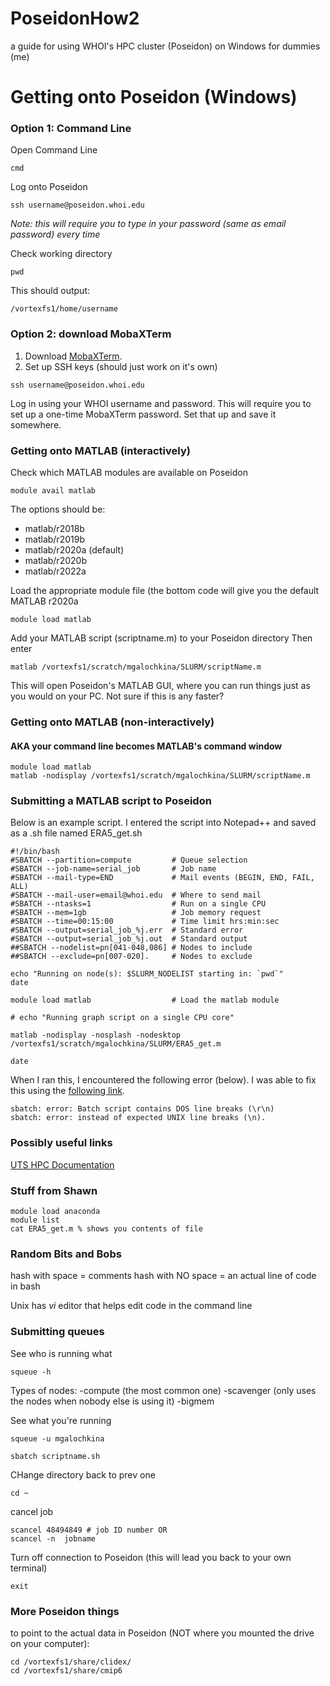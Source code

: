 # PoseidonHow2
a guide for using WHOI's HPC cluster (Poseidon) on Windows for dummies (me) 

# Getting onto Poseidon (Windows)
### Option 1: Command Line
Open Command Line
```
cmd
```
Log onto Poseidon
```
ssh username@poseidon.whoi.edu
```
_Note: this will require you to type in your password (same as email password) every time_

Check working directory
```
pwd
```
This should output:
```
/vortexfs1/home/username
```
### Option 2: download MobaXTerm
1. Download [MobaXTerm](https://mobaxterm.mobatek.net/).
2. Set up SSH keys (should just work on it's own)
```
ssh username@poseidon.whoi.edu
```
Log in using your WHOI username and password. This will require you to set up a one-time MobaXTerm password. Set that up and save it somewhere.

### Getting onto MATLAB (interactively)
Check which MATLAB modules are available on Poseidon
```
module avail matlab
```
The options should be:
* matlab/r2018b
* matlab/r2019b
* matlab/r2020a (default)
* matlab/r2020b
* matlab/r2022a

Load the appropriate module file (the bottom code will give you the default MATLAB r2020a
```
module load matlab
```
Add your MATLAB script (scriptname.m) to your Poseidon directory
Then enter
```
matlab /vortexfs1/scratch/mgalochkina/SLURM/scriptName.m
```
This will open Poseidon's MATLAB GUI, where you can run things just as you would on your PC. Not sure if this is any faster?

### Getting onto MATLAB (non-interactively)
#### AKA your command line becomes MATLAB's command window
```
module load matlab
matlab -nodisplay /vortexfs1/scratch/mgalochkina/SLURM/scriptName.m
```

### Submitting a MATLAB script to Poseidon
Below is an example script. I entered the script into Notepad++ and saved as a .sh file named ERA5_get.sh

```
#!/bin/bash
#SBATCH --partition=compute         # Queue selection
#SBATCH --job-name=serial_job       # Job name
#SBATCH --mail-type=END             # Mail events (BEGIN, END, FAIL, ALL)
#SBATCH --mail-user=email@whoi.edu  # Where to send mail
#SBATCH --ntasks=1                  # Run on a single CPU
#SBATCH --mem=1gb                   # Job memory request
#SBATCH --time=00:15:00             # Time limit hrs:min:sec
#SBATCH --output=serial_job_%j.err  # Standard error
#SBATCH --output=serial_job_%j.out  # Standard output
##SBATCH --nodelist=pn[041-048,086] # Nodes to include
##SBATCH --exclude=pn[007-020].     # Nodes to exclude

echo "Running on node(s): $SLURM_NODELIST starting in: `pwd`"
date

module load matlab                  # Load the matlab module
 
# echo "Running graph script on a single CPU core"
 
matlab -nodisplay -nosplash -nodesktop /vortexfs1/scratch/mgalochkina/SLURM/ERA5_get.m
 
date
```

When I ran this, I encountered the following error (below). I was able to fix this using the [following link](https://wikis.ovgu.de/hpc/doku.php?id=guide:dos_unix_linebreaks).

```
sbatch: error: Batch script contains DOS line breaks (\r\n)
sbatch: error: instead of expected UNIX line breaks (\n).
```

### Possibly useful links
[UTS HPC Documentation](https://hpc.research.uts.edu.au/getting_started/running/)

### Stuff from Shawn
```
module load anaconda
module list
cat ERA5_get.m % shows you contents of file
```
### Random Bits and Bobs
hash with space = comments
hash with NO space = an actual line of code in bash

Unix has *vi* editor that helps edit code in the command line

### Submitting queues
See who is running what
```
squeue -h
```

Types of nodes:
-compute (the most common one)
-scavenger (only uses the nodes when nobody else is using it)
-bigmem

See what you're running
```
squeue -u mgalochkina
```

```
sbatch scriptname.sh
```
CHange directory back to prev one
```
cd ~
```

cancel job
```
scancel 48494849 # job ID number OR
scancel -n  jobname
```
Turn off connection to Poseidon (this will lead you back to your own terminal)
```
exit
```


### More Poseidon things
to point to the actual data in Poseidon (NOT where you mounted the drive on your computer):
```
cd /vortexfs1/share/clidex/
cd /vortexfs1/share/cmip6
```
